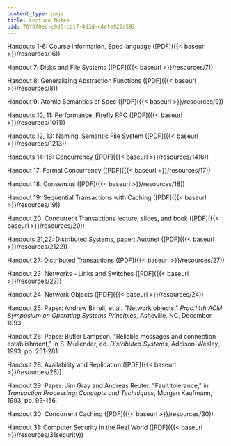 ```yaml
---
content_type: page
title: Lecture Notes
uid: 70f0f0ec-c9d6-cb17-4d3d-c4efe922a592
---
```


Handouts 1-6: Course Information, Spec language ([PDF]({{< baseurl >}}/resources/16))

Handout 7: Disks and File Systems ([PDF]({{< baseurl >}}/resources/7))

Handout 8: Generalizing Abstraction Functions ([PDF]({{< baseurl >}}/resources/8))

Handout 9: Atomic Semantics of Spec ([PDF]({{< baseurl >}}/resources/9))

Handouts 10, 11: Performance, Firefly RPC ([PDF]({{< baseurl >}}/resources/1011))

Handouts 12, 13: Naming, Semantic File System ([PDF]({{< baseurl >}}/resources/1213))

Handouts 14-16: Concurrency ([PDF]({{< baseurl >}}/resources/1416))

Handout 17: Formal Concurrency ([PDF]({{< baseurl >}}/resources/17))

Handout 18: Consensus ([PDF]({{< baseurl >}}/resources/18))

Handout 19: Sequential Transactions with Caching ([PDF]({{< baseurl >}}/resources/19))

Handout 20: Concurrent Transactions lecture, slides, and book ([PDF]({{< baseurl >}}/resources/20))

Handouts 21,22: Distributed Systems, paper: Autonet ([PDF]({{< baseurl >}}/resources/2122))

Handout 27: Distributed Transactions ([PDF]({{< baseurl >}}/resources/27))

Handout 23: Networks - Links and Switches ([PDF]({{< baseurl >}}/resources/23))

Handout 24: Network Objects ([PDF]({{< baseurl >}}/resources/24))

Handout 25: Paper: Andrew Birrell, et al. "Network objects," _Proc.14th ACM Symposium on Operating Systems Principles_, Asheville, NC, December 1993.

Handout 26: Paper: Butler Lampson. "Reliable messages and connection establishment," in S. Mullender, ed. _Distributed Systems_, Addison-Wesley, 1993, pp. 251-281.

Handout 28: Availability and Replication ([PDF]({{< baseurl >}}/resources/28))

Handout 29: Paper: Jim Gray and Andreas Reuter. "Fault tolerance," in _Transaction Processing: Concepts and Techniques_, Morgan Kaufmann, 1993, pp. 93-156.

Handout 30: Concurrent Caching ([PDF]({{< baseurl >}}/resources/30))

Handout 31: Computer Security in the Real World ([PDF]({{< baseurl >}}/resources/31security))